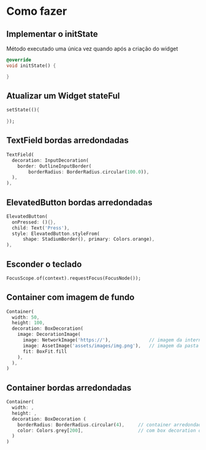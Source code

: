 # Como fazer

## Implementar o initState

Método executado uma única vez quando após a criação do widget

```dart
@override
void initState() {

}
```

## Atualizar um Widget stateFul

```dart
setState((){ 
  
});
```

## TextField bordas arredondadas

```dart
TextField(
  decoration: InputDecoration(
    border: OutlineInputBorder(
        borderRadius: BorderRadius.circular(100.0)),
  ),
),
```

## ElevatedButton bordas arredondadas

```dart
ElevatedButton(
  onPressed: (){},
  child: Text('Press'),
  style: ElevatedButton.styleFrom(
      shape: StadiumBorder(), primary: Colors.orange),
),
```

## Esconder o teclado

```dart
FocusScope.of(context).requestFocus(FocusNode());
```

## Container com imagem de fundo

```dart
Container(
  width: 50,
  height: 100,
  decoration: BoxDecoration(
    image: DecorationImage(
      image: NetworkImage('https://'),              // imagem da internet
      image: AssetImage('assets/images/img.png'),   // imagem da pasta
      fit: BoxFit.fill
    ),
  ),
)
```

## Container bordas arredondadas

```dart
Container(
  width: ,
  height: ,
  decoration: BoxDecoration (
    borderRadius: BorderRadius.circular(4),     // container arredondado
    color: Colors.grey[200],                    // com box decoration o container não pode ter color
  )
)
```
